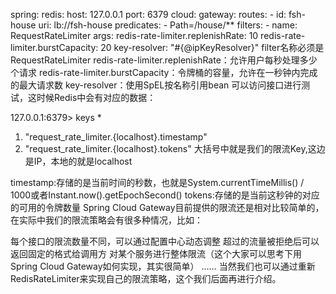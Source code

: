 
spring:
  redis:
    host: 127.0.0.1
    port: 6379
  cloud:
    gateway:
      routes:
      - id: fsh-house
        uri: lb://fsh-house
        predicates:
        - Path=/house/**
        filters:
        - name: RequestRateLimiter
          args:
            redis-rate-limiter.replenishRate: 10
            redis-rate-limiter.burstCapacity: 20
            key-resolver: "#{@ipKeyResolver}"
filter名称必须是RequestRateLimiter
redis-rate-limiter.replenishRate：允许用户每秒处理多少个请求
redis-rate-limiter.burstCapacity：令牌桶的容量，允许在一秒钟内完成的最大请求数
key-resolver：使用SpEL按名称引用bean
可以访问接口进行测试，这时候Redis中会有对应的数据：

127.0.0.1:6379> keys *
1) "request_rate_limiter.{localhost}.timestamp"
2) "request_rate_limiter.{localhost}.tokens"
大括号中就是我们的限流Key,这边是IP，本地的就是localhost

timestamp:存储的是当前时间的秒数，也就是System.currentTimeMillis() / 1000或者Instant.now().getEpochSecond()
tokens:存储的是当前这秒钟的对应的可用的令牌数量
Spring Cloud Gateway目前提供的限流还是相对比较简单的，在实际中我们的限流策略会有很多种情况，比如：

每个接口的限流数量不同，可以通过配置中心动态调整
超过的流量被拒绝后可以返回固定的格式给调用方
对某个服务进行整体限流（这个大家可以思考下用Spring Cloud Gateway如何实现，其实很简单）
……
当然我们也可以通过重新RedisRateLimiter来实现自己的限流策略，这个我们后面再进行介绍。

